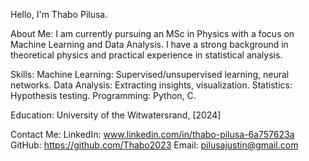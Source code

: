 Hello, I'm Thabo Pilusa. 

About Me:
I am currently pursuing an MSc in Physics with a focus on Machine Learning and Data Analysis. I have a strong background in theoretical physics and practical experience in statistical analysis.

Skills:
Machine Learning: Supervised/unsupervised learning, neural networks.
Data Analysis: Extracting insights, visualization.
Statistics: Hypothesis testing.
Programming: Python, C.

Education:
University of the Witwatersrand, [2024]

Contact Me:
LinkedIn: www.linkedin.com/in/thabo-pilusa-6a757623a
GitHub: https://github.com/Thabo2023
Email: pilusajustin@gmail.com
